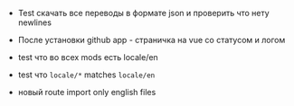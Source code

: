 * Test скачать все переводы в формате json и проверить что нету newlines
* После установки github app - страничка на vue со статусом и логом


* test что во всех mods есть locale/en
* test что `locale/*` matches `locale/en`
* новый route import only english files
